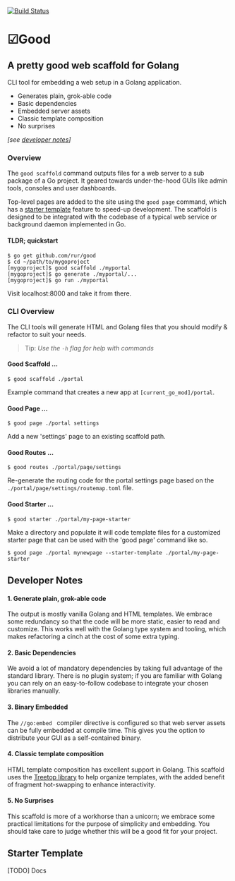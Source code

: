 [![Build Status](https://travis-ci.com/rur/good.svg?token=ghq4t9FLdVA8tqkRUMoY&branch=main)](https://travis-ci.com/rur/good)

# ☑Good

## A pretty good web scaffold for Golang

CLI tool for embedding a web setup in a Golang application.

- Generates plain, grok-able code
- Basic dependencies
- Embedded server assets
- Classic template composition
- No surprises

_[see [developer notes](#developer-notes)]_

### Overview

The `good scaffold` command outputs files for a web server to a sub package of a
Go project. It geared towards under-the-hood GUIs like admin tools, consoles and user dashboards.

Top-level pages are added to the site using the `good page` command, which has a
[starter template](#Starter-Template) feature to speed-up development. The scaffold
is designed to be integrated with the codebase of a typical web service or background daemon
implemented in Go.

#### TLDR; quickstart

    $ go get github.com/rur/good
    $ cd ~/path/to/mygoproject
    [mygoproject]$ good scaffold ./myportal
    [mygoproject]$ go generate ./myportal/...
    [mygoproject]$ go run ./myportal

Visit localhost:8000 and take it from there.

### CLI Overview

The CLI tools will generate HTML and Golang files that you should modify & refactor
to suit your needs.

> Tip: _Use the `-h` flag for help with commands_

#### Good Scaffold ...

    $ good scaffold ./portal

Example command that creates a new app at `[current_go_mod]/portal`.

#### Good Page ...

    $ good page ./portal settings

Add a new 'settings' page to an existing scaffold path.

#### Good Routes ...

    $ good routes ./portal/page/settings

Re-generate the routing code for the portal settings page based on the
`./portal/page/settings/routemap.toml` file.

#### Good Starter ...

    $ good starter ./portal/my-page-starter

Make a directory and populate it will code template files for a customized starter page
that can be used with the 'good page' command like so.

    $ good page ./portal mynewpage --starter-template ./portal/my-page-starter

## Developer Notes

#### 1. Generate plain, grok-able code

The output is mostly vanilla Golang and HTML templates. We embrace some redundancy
so that the code will be more static, easier to read and customize.
This works well with the Golang type system and tooling, which makes refactoring a cinch
at the cost of some extra typing.

#### 2. Basic Dependencies

We avoid a lot of mandatory dependencies by taking full advantage of the standard library.
There is no plugin system; if you are familiar with Golang you can rely on an easy-to-follow
codebase to integrate your chosen libraries manually.

#### 3. Binary Embedded

The `//go:embed ` compiler directive is configured so that web server assets can be fully embedded at compile time.
This gives you the option to distribute your GUI as a self-contained binary.

#### 4. Classic template composition

HTML template composition has excellent support in Golang. This scaffold uses the
[Treetop library](https://github.com/rur/treetop) to help organize templates, with
the added benefit of fragment hot-swapping to enhance interactivity.

#### 5. No Surprises

This scaffold is more of a workhorse than a unicorn; we embrace some practical
limitations for the purpose of simplicity and embedding.
You should take care to judge whether this will be a good fit for your project.

## Starter Template

[TODO] Docs
